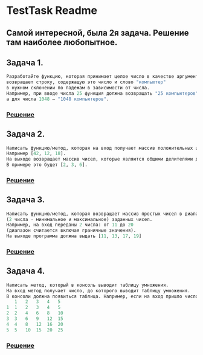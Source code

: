 # TestTask Readme 

## Самой интересной, была 2я задача. Решение там наиболее любопытное.

## Задача 1.
```Python
Разработайте функцию, которая принимает целое число в качестве аргумента и
возвращает строку, содержащую это число и слово "компьютер"
в нужном склонении по падежам в зависимости от числа.
Например, при вводе числа 25 функция должна возвращать "25 компьютеров", для числа 41 — "41 компьютер",
а для числа 1048 — "1048 компьютеров".
```
###  [Решение](https://github.com/fjsecur1ty/Hotelsru-test-task-April2024/blob/main/internal/task_1.py)

## Задача 2.
```Python
Написать функцию/метод, которая на вход получает массив положительных целых чисел произвольной длины.
Например [42, 12, 18].
На выходе возвращает массив чисел, которые являются общими делителями для всех указанных чисел.
В примере это будет [2, 3, 6].
```
###  [Решение](https://github.com/fjsecur1ty/Hotelsru-test-task-April2024/blob/main/internal/task_2.py)

## Задача 3.
```Python
Написать функцию/метод, которая возвращает массив простых чисел в диапазоне
(2 числа - минимальное и максимальное) заданных чисел.
Например, на вход переданы 2 числа: от 11 до 20
(диапазон считается включая граничные значения).
На выходе программа должна выдать [11, 13, 17, 19]
```
###  [Решение](https://github.com/fjsecur1ty/Hotelsru-test-task-April2024/blob/main/internal/task_3.py)

## Задача 4.
```Python
Написать метод, который в консоль выводит таблицу умножения.
На вход метод получает число, до которого выводит таблицу умножения.
В консоли должна появиться таблица. Например, если на вход пришло число 5, то получим:
   1   2   3   4   5
1  1   2   3   4   5
2  2   4   6   8   10
3  3   6   9   12  15
4  4   8   12  16  20
5  5   10  15  20  25
```
###  [Решение](https://github.com/fjsecur1ty/Hotelsru-test-task-April2024/blob/main/internal/task_4.py)

